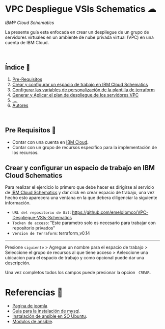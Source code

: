 # VPC Despliegue VSIs Schematics ☁
*IBM® Cloud Schematics* 

La presente guía esta enfocada en crear un despliegue de un grupo de servidores virtuales en un ambiente de nube privada virtual (VPC) en una cuenta de IBM Cloud.

<br />

## Índice  📰
1. [Pre-Requisitos](#Pre-Requisitos-pencil)
2. [Crear y configurar un espacio de trabajo en IBM Cloud Schematics](#Crear-y-configurar-un-espacio-de-trabajo-en-IBM-Cloud-Schematics)
3. [Configurar las variables de personalización de la plantilla de terraform](#Conexión-con-pgAdmin-electric_plug)
4. [Generar y Aplicar el plan de despliegue de los servidores VPC](#CRUD-en-la-base-de-datos-hammer)
5. [....](#Referencias-mag)
6. [Autores](#Autores-black_nib)
<br />

## Pre Requisitos :pencil:
* Contar con una cuenta en <a href="https://cloud.ibm.com/"> IBM Cloud</a>.
* Contar con un grupo de recursos específico para la implementación de los recursos.


## Crear y configurar un espacio de trabajo en IBM Cloud Schematics
Para realizar el ejercicio lo primero que debe hacer es dirigirse al servicio de <a href="https://cloud.ibm.com/schematics/workspaces">IBM Cloud Schematics</a> y dar click en crear espacio de trabajo, una vez hecho esto aparecera una ventana en la que debera diligenciar la siguiente información.

* ```URL del repositorio de Git```: https://github.com/emeloibmco/VPC-Despliegue-VSIs-Schematics
* ```Tocken de acceso```: "Este parametro solo es necesario para trabajar con repositorio privados"
* ```Version de Terraform```: terraform_v0.14
---

Presione ```siguiente```  > Agregue un nombre para el espacio de trabajo > Seleccione el grupo de recursos al que tiene acceso > Aeleccione una ubicacion para el espacio de trabajo y como opcional puede dar una descripción. 

Una vez completos todos los campos puede presionar la opcion ``` CREAR```.



# Referencias 📖

* [Pagina de joomla](https://www.joomla.org/about-joomla.html).
* [Guia para la instalación de mysql](https://linuxize.com/post/how-to-install-mysql-on-ubuntu-18-04/).
* [Instalación de ansible en SO Ubuntu](https://docs.ansible.com/ansible/latest/installation_guide/intro_installation.html#installing-ansible-on-ubuntu).
* [Modulos de ansible](https://docs.ansible.com/ansible/latest/modules/).
